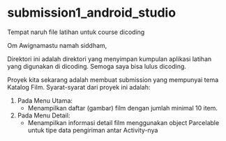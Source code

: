 # submission1_android_studio
Tempat naruh file latihan untuk course dicoding

Om Awignamastu namah siddham,

Direktori ini adalah direktori yang menyimpan kumpulan aplikasi latihan yang digunakan di dicoding. Semoga saya bisa lulus dicoding.

Proyek kita sekarang adalah membuat submission yang mempunyai tema Katalog Film.
Syarat-syarat dari proyek ini adalah:
1. Pada Menu Utama:
	- Menampilkan daftar (gambar) film dengan jumlah minimal 10 item.
2. Pada Menu Detail:
	- Menampilkan informasi detail film menggunakan object Parcelable untuk tipe data pengiriman antar Activity-nya
	
